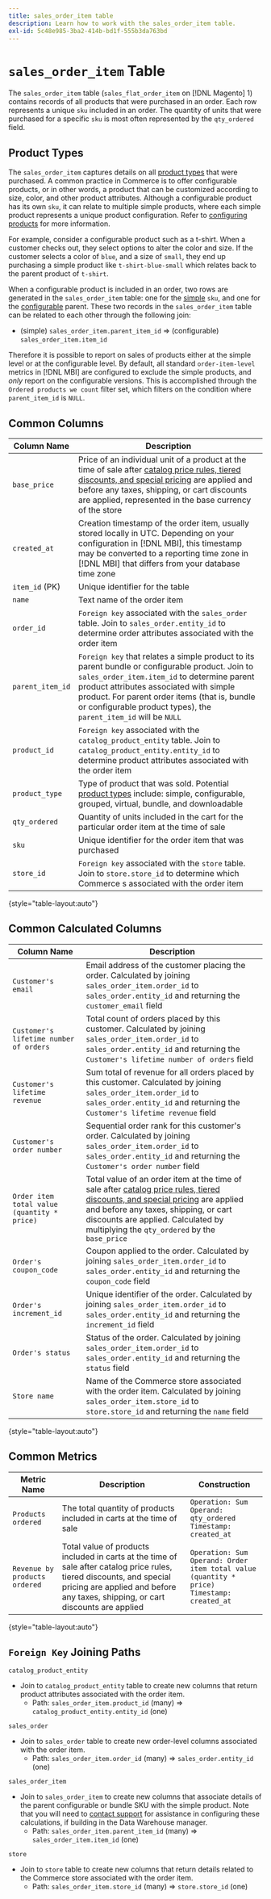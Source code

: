 ```yaml
---
title: sales_order_item table
description: Learn how to work with the sales_order_item table.
exl-id: 5c48e985-3ba2-414b-bd1f-555b3da763bd
---
```

# `sales_order_item` Table

The `sales_order_item` table (`sales_flat_order_item` on [!DNL Magento] 1) contains records of all products that were purchased in an order. Each row represents a unique `sku` included in an order. The quantity of units that were purchased for a specific `sku` is most often represented by the `qty_ordered` field.

## Product Types

The `sales_order_item` captures details on all [product types](https://experienceleague.adobe.com/docs/commerce-admin/catalog/products/product-create.html#product-types) that were purchased. A common practice in Commerce is to offer configurable products, or in other words, a product that can be customized according to size, color, and other product attributes. Although a configurable product has its own `sku`, it can relate to multiple simple products, where each simple product represents a unique product configuration. Refer to [configuring products](https://developer.adobe.com/commerce/webapi/rest/tutorials/configurable-product/) for more information.

For example, consider a configurable product such as a t-shirt. When a customer checks out, they select options to alter the color and size. If the customer selects a color of `blue`, and a size of `small`, they end up purchasing a simple product like `t-shirt-blue-small` which relates back to the parent product of `t-shirt`.

When a configurable product is included in an order, two rows are generated in the `sales_order_item` table: one for the [simple](https://experienceleague.adobe.com/docs/commerce-admin/catalog/products/types/product-create-simple.html) `sku`, and one for the [configurable](https://experienceleague.adobe.com/docs/commerce-admin/catalog/products/types/product-create-configurable.html) parent. These two records in the `sales_order_item` table can be related to each other through the following join:

*  (simple) `sales_order_item.parent_item_id` => (configurable) `sales_order_item.item_id`

Therefore it is possible to report on sales of products either at the simple level or at the configurable level. By default, all standard `order-item-level` metrics in [!DNL MBI] are configured to exclude the simple products, and *only* report on the configurable versions. This is accomplished through the `Ordered products we count` filter set, which filters on the condition where `parent_item_id` is `NULL`.

## Common Columns

|**Column Name**|**Description**|
|----|----|
|`base_price`|Price of an individual unit of a product at the time of sale after [catalog price rules, tiered discounts, and special pricing](https://experienceleague.adobe.com/docs/commerce-admin/catalog/products/pricing/pricing-advanced.html) are applied and before any taxes, shipping, or cart discounts are applied, represented in the base currency of the store|
|`created_at`|Creation timestamp of the order item, usually stored locally in UTC. Depending on your configuration in [!DNL MBI], this timestamp may be converted to a reporting time zone in [!DNL MBI] that differs from your database time zone|
|`item_id` (PK)|Unique identifier for the table|
|`name`|Text name of the order item|
|`order_id`|`Foreign key` associated with the `sales_order` table. Join to `sales_order.entity_id` to determine order attributes associated with the order item|
|`parent_item_id`|`Foreign key` that relates a simple product to its parent bundle or configurable product. Join to `sales_order_item.item_id` to determine parent product attributes associated with simple product. For parent order items (that is, bundle or configurable product types), the `parent_item_id` will be `NULL`|
|`product_id`|`Foreign key` associated with the `catalog_product_entity` table. Join to `catalog_product_entity.entity_id` to determine product attributes associated with the order item|
|`product_type`|Type of product that was sold. Potential [product types](https://experienceleague.adobe.com/docs/commerce-admin/catalog/products/product-create.html#product-types) include: simple, configurable, grouped, virtual, bundle, and downloadable|
|`qty_ordered`|Quantity of units included in the cart for the particular order item at the time of sale|
|`sku`|Unique identifier for the order item that was purchased|
|`store_id`|`Foreign key` associated with the `store` table. Join to `store.store_id` to determine which Commerce s associated with the order item|

{style="table-layout:auto"}

## Common Calculated Columns

|**Column Name**|**Description**|
|---|---|
|`Customer's email`|Email address of the customer placing the order. Calculated by joining `sales_order_item.order_id` to `sales_order.entity_id` and returning the `customer_email` field|
|`Customer's lifetime number of orders`|Total count of orders placed by this customer. Calculated by joining `sales_order_item.order_id` to `sales_order.entity_id` and returning the `Customer's lifetime number of orders` field|
|`Customer's lifetime revenue`|Sum total of revenue for all orders placed by this customer. Calculated by joining `sales_order_item.order_id` to `sales_order.entity_id` and returning the `Customer's lifetime revenue` field|
|`Customer's order number`|Sequential order rank for this customer's order. Calculated by joining `sales_order_item.order_id` to `sales_order.entity_id` and returning the `Customer's order number` field|
|`Order item total value (quantity * price)`|Total value of an order item at the time of sale after [catalog price rules, tiered discounts, and special pricing](https://experienceleague.adobe.com/docs/commerce-admin/catalog/products/pricing/pricing-advanced.html) are applied and before any taxes, shipping, or cart discounts are applied. Calculated by multiplying the `qty_ordered` by the `base_price`|
|`Order's coupon_code`|Coupon applied to the order. Calculated by joining `sales_order_item.order_id` to `sales_order.entity_id` and returning the `coupon_code` field|
|`Order's increment_id`|Unique identifier of the order. Calculated by joining `sales_order_item.order_id` to `sales_order.entity_id` and returning the `increment_id` field|
|`Order's status`|Status of the order. Calculated by joining `sales_order_item.order_id` to `sales_order.entity_id` and returning the `status` field|
|`Store name`|Name of the Commerce store associated with the order item. Calculated by joining `sales_order_item.store_id` to `store.store_id` and returning the `name` field|

{style="table-layout:auto"}

## Common Metrics

|**Metric Name**|**Description**|**Construction**|
|---|---|---|
|`Products ordered`|The total quantity of products included in carts at the time of sale|`Operation: Sum`<br>`Operand: qty_ordered`<br>`Timestamp: created_at`|
|`Revenue by products ordered`|Total value of products included in carts at the time of sale after catalog price rules, tiered discounts, and special pricing are applied and before any taxes, shipping, or cart discounts are applied|`Operation: Sum`<br>`Operand: Order item total value (quantity * price)`<br>`Timestamp: created_at`|

{style="table-layout:auto"}

## `Foreign Key` Joining Paths

`catalog_product_entity`

*  Join to `catalog_product_entity` table to create new columns that return product attributes associated with the order item.
   *  Path: `sales_order_item.product_id` (many) => `catalog_product_entity.entity_id` (one)

`sales_order`

*  Join to `sales_order` table to create new order-level columns associated with the order item.
   *  Path: `sales_order_item.order_id` (many) => `sales_order.entity_id` (one)

`sales_order_item`

*  Join to `sales_order_item` to create new columns that associate details of the parent configurable or bundle SKU with the simple product. Note that you will need to [contact support](../../guide-overview.md) for assistance in configuring these calculations, if building in the Data Warehouse manager.
   *  Path: `sales_order_item.parent_item_id` (many) => `sales_order_item.item_id` (one)

`store`

*  Join to `store` table to create new columns that return details related to the Commerce store associated with the order item.
   *  Path: `sales_order_item.store_id` (many) => `store.store_id` (one)
